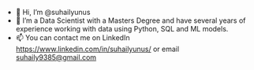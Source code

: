 - 👋 Hi, I’m @suhailyunus
- 👀 I’m a Data Scientist with a Masters Degree and have several years of experience working with data using Python, SQL and ML models.
- 📫 You can contact me on LinkedIn https://www.linkedin.com/in/suhailyunus/ or email suhaily9385@gmail.com

<!---
suhailyunus/suhailyunus is a ✨ special ✨ repository because its `README.md` (this file) appears on your GitHub profile.
You can click the Preview link to take a look at your changes.
--->
